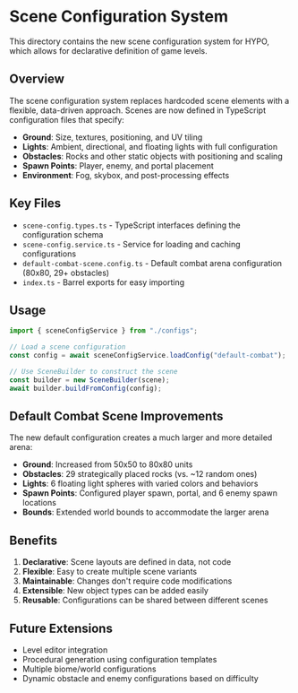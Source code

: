 # Scene Configuration System

This directory contains the new scene configuration system for HYPO, which allows for declarative definition of game levels.

## Overview

The scene configuration system replaces hardcoded scene elements with a flexible, data-driven approach. Scenes are now defined in TypeScript configuration files that specify:

- **Ground**: Size, textures, positioning, and UV tiling
- **Lights**: Ambient, directional, and floating lights with full configuration
- **Obstacles**: Rocks and other static objects with positioning and scaling
- **Spawn Points**: Player, enemy, and portal placement
- **Environment**: Fog, skybox, and post-processing effects

## Key Files

- `scene-config.types.ts` - TypeScript interfaces defining the configuration schema
- `scene-config.service.ts` - Service for loading and caching configurations
- `default-combat-scene.config.ts` - Default combat arena configuration (80x80, 29+ obstacles)
- `index.ts` - Barrel exports for easy importing

## Usage

```typescript
import { sceneConfigService } from "./configs";

// Load a scene configuration
const config = await sceneConfigService.loadConfig("default-combat");

// Use SceneBuilder to construct the scene
const builder = new SceneBuilder(scene);
await builder.buildFromConfig(config);
```

## Default Combat Scene Improvements

The new default configuration creates a much larger and more detailed arena:

- **Ground**: Increased from 50x50 to 80x80 units
- **Obstacles**: 29 strategically placed rocks (vs. ~12 random ones)
- **Lights**: 6 floating light spheres with varied colors and behaviors
- **Spawn Points**: Configured player spawn, portal, and 6 enemy spawn locations
- **Bounds**: Extended world bounds to accommodate the larger arena

## Benefits

1. **Declarative**: Scene layouts are defined in data, not code
2. **Flexible**: Easy to create multiple scene variants
3. **Maintainable**: Changes don't require code modifications
4. **Extensible**: New object types can be added easily
5. **Reusable**: Configurations can be shared between different scenes

## Future Extensions

- Level editor integration
- Procedural generation using configuration templates
- Multiple biome/world configurations
- Dynamic obstacle and enemy configurations based on difficulty